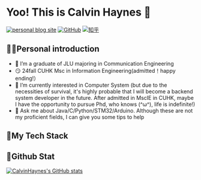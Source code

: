 # Yoo! This is Calvin Haynes 👋

[![personal blog site](https://img.shields.io/badge/个人博客站-pink)](https://blog.calvinhaynes.top/)
[![GitHub](https://img.shields.io/badge/GitHub-grey?logo=github)](https://github.com/CalvinHaynes)
[![知乎](https://img.shields.io/badge/知乎-white?logo=zhihu)](https://www.zhihu.com/people/calvinhaynes)

## 👨‍🎓Personal introduction

- 🔭 I’m a graduate of JLU majoring in Communication Engineering
- 😏 24fall CUHK Msc in Information Engineering(admitted！happy ending!）
- 🌱 I’m currently interested in Computer System
(but due to the necessities of survival, it's highly probable that I will become a backend system developer in the future.
After admitted in MscIE in CUHK, maybe I have the opportunity to pursue Phd, who knows (^ω^), life is indefinite!)
- 💬 Ask me about Java/C/Python/STM32/Arduino. Although these are not my proficient fields, I can give you some tips to help 

## 🚀My Tech Stack



## 🌟Github Stat

[![CalvinHaynes's GitHub stats](https://github-readme-stats.vercel.app/api?username=calvinhaynes&show_icons=true&theme=nord)](https://github.com/dmaner/github-readme-stats)
